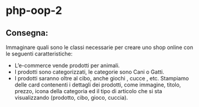 # php-oop-2

## Consegna:

Immaginare quali sono le classi necessarie per creare uno shop online con le seguenti caratteristiche:

- L’e-commerce vende prodotti per animali.
- I prodotti sono categorizzati, le categorie sono Cani o Gatti.
- I prodotti saranno oltre al cibo, anche giochi , cucce , etc.
  Stampiamo delle card contenenti i dettagli dei prodotti, come immagine, titolo, prezzo, icona della categoria ed il tipo di articolo che si sta visualizzando (prodotto, cibo, gioco, cuccia).
